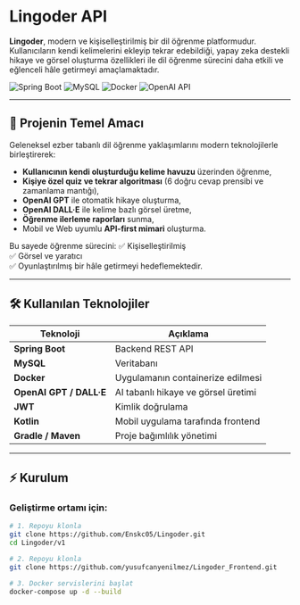 # Lingoder API

**Lingoder**, modern ve kişiselleştirilmiş bir dil öğrenme platformudur.  
Kullanıcıların kendi kelimelerini ekleyip tekrar edebildiği, yapay zeka destekli hikaye ve görsel oluşturma özellikleri ile dil öğrenme sürecini daha etkili ve eğlenceli hâle getirmeyi amaçlamaktadır.

![Spring Boot](https://img.shields.io/badge/Spring_Boot-3.2.0-green)
![MySQL](https://img.shields.io/badge/MySQL-8.0-blue)
![Docker](https://img.shields.io/badge/Docker-✓-informational)
![OpenAI API](https://img.shields.io/badge/OpenAI-API-blueviolet)

---

## 🚀 Projenin Temel Amacı

Geleneksel ezber tabanlı dil öğrenme yaklaşımlarını modern teknolojilerle birleştirerek:
- **Kullanıcının kendi oluşturduğu kelime havuzu** üzerinden öğrenme,
- **Kişiye özel quiz ve tekrar algoritması** (6 doğru cevap prensibi ve zamanlama mantığı),
- **OpenAI GPT** ile otomatik hikaye oluşturma,
- **OpenAI DALL·E** ile kelime bazlı görsel üretme,
- **Öğrenme ilerleme raporları** sunma,
- Mobil ve Web uyumlu **API-first mimari** oluşturma.

Bu sayede öğrenme sürecini:
✅ Kişiselleştirilmiş  
✅ Görsel ve yaratıcı  
✅ Oyunlaştırılmış bir hâle getirmeyi hedeflemektedir.

---

## 🛠️ Kullanılan Teknolojiler

| Teknoloji              | Açıklama                           |
|------------------------|-----------------------------------|
| **Spring Boot**        | Backend REST API                   |
| **MySQL**              | Veritabanı                         |
| **Docker**             | Uygulamanın containerize edilmesi  |
| **OpenAI GPT / DALL·E**| AI tabanlı hikaye ve görsel üretimi |
| **JWT**                | Kimlik doğrulama                   |
| **Kotlin**             | Mobil uygulama tarafında frontend  |
| **Gradle / Maven**     | Proje bağımlılık yönetimi          |

---

## ⚡ Kurulum

### Geliştirme ortamı için:

```bash
# 1. Repoyu klonla
git clone https://github.com/Enskc05/Lingoder.git
cd Lingoder/v1
```

```bash
# 2. Repoyu klonla
git clone https://github.com/yusufcanyenilmez/Lingoder_Frontend.git
```

```bash
# 3. Docker servislerini başlat
docker-compose up -d --build
```
